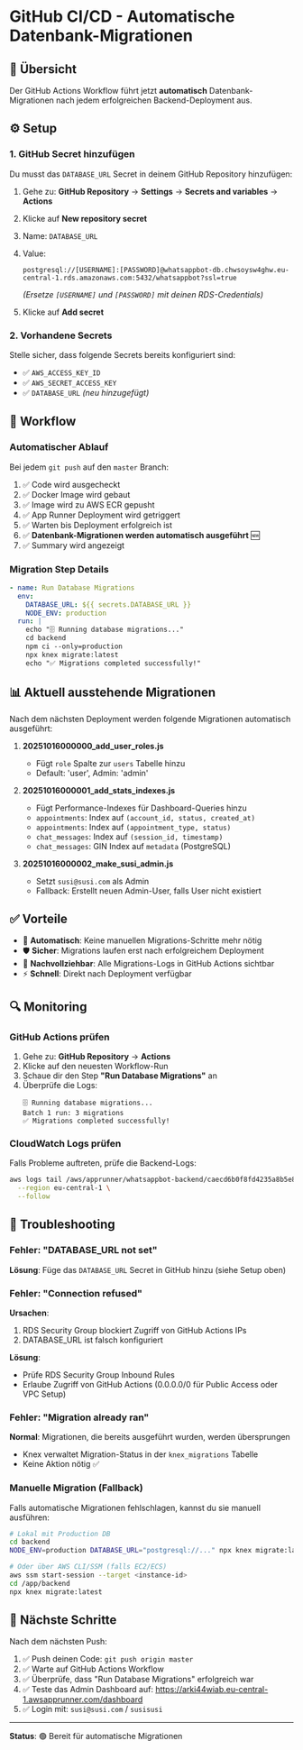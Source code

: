 # GitHub CI/CD - Automatische Datenbank-Migrationen

## 🎯 Übersicht

Der GitHub Actions Workflow führt jetzt **automatisch** Datenbank-Migrationen nach jedem erfolgreichen Backend-Deployment aus.

## ⚙️ Setup

### 1. GitHub Secret hinzufügen

Du musst das `DATABASE_URL` Secret in deinem GitHub Repository hinzufügen:

1. Gehe zu: **GitHub Repository** → **Settings** → **Secrets and variables** → **Actions**
2. Klicke auf **New repository secret**
3. Name: `DATABASE_URL`
4. Value: 
   ```
   postgresql://[USERNAME]:[PASSWORD]@whatsappbot-db.chwsoysw4ghw.eu-central-1.rds.amazonaws.com:5432/whatsappbot?ssl=true
   ```
   *(Ersetze `[USERNAME]` und `[PASSWORD]` mit deinen RDS-Credentials)*

5. Klicke auf **Add secret**

### 2. Vorhandene Secrets

Stelle sicher, dass folgende Secrets bereits konfiguriert sind:

- ✅ `AWS_ACCESS_KEY_ID`
- ✅ `AWS_SECRET_ACCESS_KEY`
- ✅ `DATABASE_URL` *(neu hinzugefügt)*

## 🚀 Workflow

### Automatischer Ablauf

Bei jedem `git push` auf den `master` Branch:

1. ✅ Code wird ausgecheckt
2. ✅ Docker Image wird gebaut
3. ✅ Image wird zu AWS ECR gepusht
4. ✅ App Runner Deployment wird getriggert
5. ✅ Warten bis Deployment erfolgreich ist
6. ✅ **Datenbank-Migrationen werden automatisch ausgeführt** 🆕
7. ✅ Summary wird angezeigt

### Migration Step Details

```yaml
- name: Run Database Migrations
  env:
    DATABASE_URL: ${{ secrets.DATABASE_URL }}
    NODE_ENV: production
  run: |
    echo "🗄️ Running database migrations..."
    cd backend
    npm ci --only=production
    npx knex migrate:latest
    echo "✅ Migrations completed successfully!"
```

## 📊 Aktuell ausstehende Migrationen

Nach dem nächsten Deployment werden folgende Migrationen automatisch ausgeführt:

1. **20251016000000_add_user_roles.js**
   - Fügt `role` Spalte zur `users` Tabelle hinzu
   - Default: 'user', Admin: 'admin'

2. **20251016000001_add_stats_indexes.js**
   - Fügt Performance-Indexes für Dashboard-Queries hinzu
   - `appointments`: Index auf `(account_id, status, created_at)`
   - `appointments`: Index auf `(appointment_type, status)`
   - `chat_messages`: Index auf `(session_id, timestamp)`
   - `chat_messages`: GIN Index auf `metadata` (PostgreSQL)

3. **20251016000002_make_susi_admin.js**
   - Setzt `susi@susi.com` als Admin
   - Fallback: Erstellt neuen Admin-User, falls User nicht existiert

## ✅ Vorteile

- 🔄 **Automatisch**: Keine manuellen Migrations-Schritte mehr nötig
- 🛡️ **Sicher**: Migrations laufen erst nach erfolgreichem Deployment
- 📝 **Nachvollziehbar**: Alle Migrations-Logs in GitHub Actions sichtbar
- ⚡ **Schnell**: Direkt nach Deployment verfügbar

## 🔍 Monitoring

### GitHub Actions prüfen

1. Gehe zu: **GitHub Repository** → **Actions**
2. Klicke auf den neuesten Workflow-Run
3. Schaue dir den Step **"Run Database Migrations"** an
4. Überprüfe die Logs:
   ```
   🗄️ Running database migrations...
   Batch 1 run: 3 migrations
   ✅ Migrations completed successfully!
   ```

### CloudWatch Logs prüfen

Falls Probleme auftreten, prüfe die Backend-Logs:

```bash
aws logs tail /aws/apprunner/whatsappbot-backend/caecd6b0f8fd4235a8b5e8b2305d62a9/application \
  --region eu-central-1 \
  --follow
```

## 🚨 Troubleshooting

### Fehler: "DATABASE_URL not set"

**Lösung**: Füge das `DATABASE_URL` Secret in GitHub hinzu (siehe Setup oben)

### Fehler: "Connection refused"

**Ursachen**:
1. RDS Security Group blockiert Zugriff von GitHub Actions IPs
2. DATABASE_URL ist falsch konfiguriert

**Lösung**: 
- Prüfe RDS Security Group Inbound Rules
- Erlaube Zugriff von GitHub Actions (0.0.0.0/0 für Public Access oder VPC Setup)

### Fehler: "Migration already ran"

**Normal**: Migrationen, die bereits ausgeführt wurden, werden übersprungen
- Knex verwaltet Migration-Status in der `knex_migrations` Tabelle
- Keine Aktion nötig ✅

### Manuelle Migration (Fallback)

Falls automatische Migrationen fehlschlagen, kannst du sie manuell ausführen:

```bash
# Lokal mit Production DB
cd backend
NODE_ENV=production DATABASE_URL="postgresql://..." npx knex migrate:latest

# Oder über AWS CLI/SSM (falls EC2/ECS)
aws ssm start-session --target <instance-id>
cd /app/backend
npx knex migrate:latest
```

## 📝 Nächste Schritte

Nach dem nächsten Push:

1. ✅ Push deinen Code: `git push origin master`
2. ✅ Warte auf GitHub Actions Workflow
3. ✅ Überprüfe, dass "Run Database Migrations" erfolgreich war
4. ✅ Teste das Admin Dashboard auf: https://arki44wiab.eu-central-1.awsapprunner.com/dashboard
5. ✅ Login mit: `susi@susi.com` / `susisusi`

---

**Status**: 🟢 Bereit für automatische Migrationen


